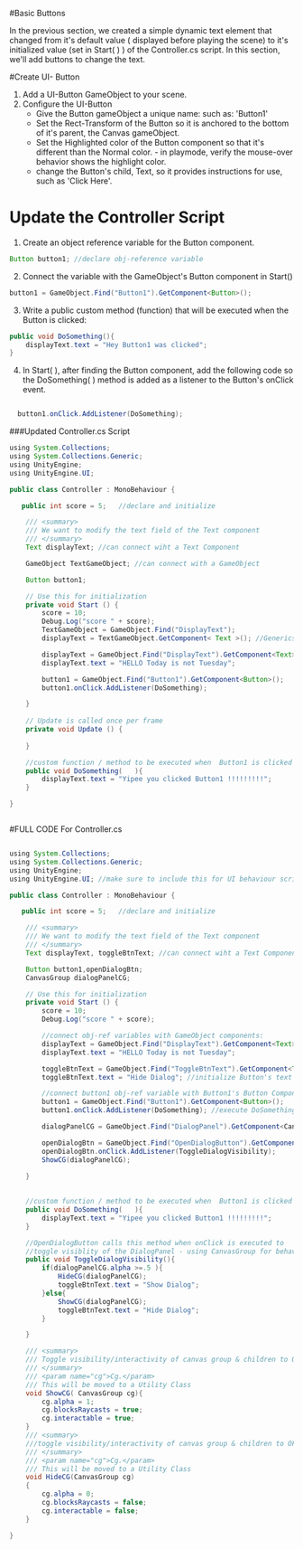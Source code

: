 #Basic Buttons

In the previous section, we created a simple dynamic text element that changed from it's default value ( displayed before playing the scene) to it's initialized value (set in Start( ) ) of the Controller.cs script. In this section, we'll add buttons to change the text.

#Create UI- Button

1. Add a UI-Button GameObject to your scene.
2. Configure the UI-Button
    - Give the Button gameObject a unique name: such as: 'Button1'
    - Set the Rect-Transform of the Button so it is anchored to the bottom of it's parent, the Canvas gameObject.
    - Set the Highlighted color of the Button component so that it's different than the Normal color. - in playmode, verify the mouse-over behavior shows the highlight color.
    -  change the Button's child, Text, so it provides instructions for use, such as 'Click Here'.
    
# Update the Controller Script
1.  Create an object reference variable for the Button component.



```java
Button button1; //declare obj-reference variable
```

2.  Connect the variable with the GameObject's Button component in Start()

```java
button1 = GameObject.Find("Button1").GetComponent<Button>();
```

3.  Write a public custom method (function) that will be executed when the Button is clicked:



```java
public void DoSomething(){
    displayText.text = "Hey Button1 was clicked";
}
```

4.  In Start( ), after finding the Button component, add the following code so the DoSomething( ) method is added as a listener to the Button's onClick event.


```java

  button1.onClick.AddListener(DoSomething);

```


###Updated Controller.cs Script

```java
using System.Collections;
using System.Collections.Generic;
using UnityEngine;
using UnityEngine.UI;

public class Controller : MonoBehaviour {

   public int score = 5;   //declare and initialize

    /// <summary>
    /// We want to modify the text field of the Text component 
    /// </summary>
    Text displayText; //can connect wiht a Text Component

    GameObject TextGameObject; //can connect with a GameObject

    Button button1;

	// Use this for initialization
	private void Start () {
        score = 10;
        Debug.Log("score " + score);
        TextGameObject = GameObject.Find("DisplayText");
        displayText = TextGameObject.GetComponent< Text >(); //Generics <T> is a placeholder

        displayText = GameObject.Find("DisplayText").GetComponent<Text>();
        displayText.text = "HELLO Today is not Tuesday";

        button1 = GameObject.Find("Button1").GetComponent<Button>();
        button1.onClick.AddListener(DoSomething);

	}
	
	// Update is called once per frame
	private void Update () {
		
	}

    //custom function / method to be executed when  Button1 is clicked
    public void DoSomething(   ){
        displayText.text = "Yipee you clicked Button1 !!!!!!!!!";
    }

}



```

#FULL CODE For Controller.cs 


```java

using System.Collections;
using System.Collections.Generic;
using UnityEngine;
using UnityEngine.UI; //make sure to include this for UI behaviour scripts

public class Controller : MonoBehaviour {

   public int score = 5;   //declare and initialize

    /// <summary>
    /// We want to modify the text field of the Text component 
    /// </summary>
    Text displayText, toggleBtnText; //can connect wiht a Text Component

    Button button1,openDialogBtn;
    CanvasGroup dialogPanelCG;

	// Use this for initialization
	private void Start () {
        score = 10;
        Debug.Log("score " + score);

        //connect obj-ref variables with GameObject components: 
        displayText = GameObject.Find("DisplayText").GetComponent<Text>();
        displayText.text = "HELLO Today is not Tuesday";

        toggleBtnText = GameObject.Find("ToggleBtnText").GetComponent<Text>();
        toggleBtnText.text = "Hide Dialog"; //initialize Button's text 

        //connect button1 obj-ref variable with Button1's Button Component
        button1 = GameObject.Find("Button1").GetComponent<Button>();
        button1.onClick.AddListener(DoSomething); //execute DoSomething when button is clicked

        dialogPanelCG = GameObject.Find("DialogPanel").GetComponent<CanvasGroup>();

        openDialogBtn = GameObject.Find("OpenDialogButton").GetComponent<Button>();
        openDialogBtn.onClick.AddListener(ToggleDialogVisibility);
        ShowCG(dialogPanelCG);

	}
	
	
    //custom function / method to be executed when  Button1 is clicked
    public void DoSomething(   ){
        displayText.text = "Yipee you clicked Button1 !!!!!!!!!";
    }

    //OpenDialogButton calls this method when onClick is executed to
    //toggle visiblity of the DialogPanel - using CanvasGroup for behaviour
    public void ToggleDialogVisibility(){
        if(dialogPanelCG.alpha >=.5 ){
            HideCG(dialogPanelCG);
            toggleBtnText.text = "Show Dialog";
        }else{
            ShowCG(dialogPanelCG);
            toggleBtnText.text = "Hide Dialog";
        }

    }

    /// <summary>
    /// Toggle visibility/interactivity of canvas group & children to ON
    /// </summary>
    /// <param name="cg">Cg.</param>
    /// This will be moved to a Utility Class
    void ShowCG( CanvasGroup cg){
        cg.alpha = 1;
        cg.blocksRaycasts = true;
        cg.interactable = true;
    }
    /// <summary>
    ///toggle visibility/interactivity of canvas group & children to OFF
    /// </summary>
    /// <param name="cg">Cg.</param>
    /// This will be moved to a Utility Class
    void HideCG(CanvasGroup cg)
    {
        cg.alpha = 0;
        cg.blocksRaycasts = false;
        cg.interactable = false;
    }

}

```



    

